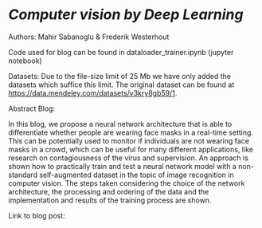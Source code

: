 
# *Computer vision by Deep Learning*

Authors: Mahir Sabanoglu & Frederik Westerhout

Code used for blog can be found in dataloader_trainer.ipynb (jupyter notebook)

Datasets:
Due to the file-size limit of 25 Mb we have only added the datasets which suffice this limit. The original dataset can be found at https://data.mendeley.com/datasets/v3kry8gb59/1. 


Abstract Blog:

In this blog, we propose a neural network architecture that is able to differentiate whether people are wearing face masks in a real-time setting. This can be potentially used to monitor if individuals are not wearing face masks in a crowd, which can be useful for many different applications, like research on contagiousness of the virus and supervision. An approach is shown how to practically train and test a neural network model with a non-standard self-augmented dataset in the topic of image recognition in computer vision. The steps taken considering the choice of the network architecture, the processing and ordering of the data and the implementation and results of the training process are shown.

Link to blog post:


